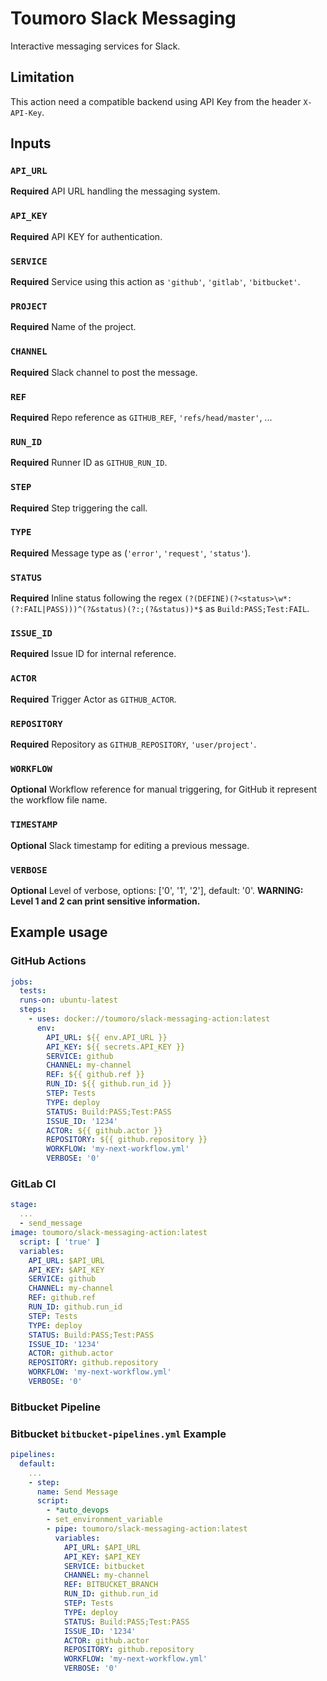 # Toumoro Slack Messaging

Interactive messaging services for Slack.

## Limitation

This action need a compatible backend using API Key from the header `X-API-Key`.

## Inputs

### `API_URL`

**Required** API URL handling the messaging system.

### `API_KEY`

**Required** API KEY for authentication.

### `SERVICE`

**Required** Service using this action as `'github'`, `'gitlab'`, `'bitbucket'`.

### `PROJECT`

**Required** Name of the project.

### `CHANNEL`

**Required** Slack channel to post the message.

### `REF`

**Required** Repo reference as `GITHUB_REF`, `'refs/head/master'`, ...

### `RUN_ID`

**Required** Runner ID as `GITHUB_RUN_ID`.

### `STEP`

**Required** Step triggering the call.

### `TYPE`

**Required** Message type as (`'error'`, `'request'`, `'status'`).

### `STATUS`

**Required** Inline status following the regex `(?(DEFINE)(?<status>\w*:(?:FAIL|PASS)))^(?&status)(?:;(?&status))*$` as `Build:PASS;Test:FAIL`.

### `ISSUE_ID`

**Required** Issue ID for internal reference.

### `ACTOR`

**Required** Trigger Actor as `GITHUB_ACTOR`.

### `REPOSITORY`

**Required** Repository as `GITHUB_REPOSITORY`, `'user/project'`.

### `WORKFLOW`

**Optional** Workflow reference for manual triggering, for GitHub it represent the workflow file name.

### `TIMESTAMP`

**Optional** Slack timestamp for editing a previous message.

### `VERBOSE`

**Optional** Level of verbose, options: ['0', '1', '2'], default: '0'. **WARNING: Level 1 and 2 can print sensitive information.**

## Example usage

### GitHub Actions

```yml
jobs:
  tests:
  runs-on: ubuntu-latest
  steps:
    - uses: docker://toumoro/slack-messaging-action:latest
      env:
        API_URL: ${{ env.API_URL }}
        API_KEY: ${{ secrets.API_KEY }}
        SERVICE: github
        CHANNEL: my-channel
        REF: ${{ github.ref }}
        RUN_ID: ${{ github.run_id }}
        STEP: Tests
        TYPE: deploy
        STATUS: Build:PASS;Test:PASS
        ISSUE_ID: '1234'
        ACTOR: ${{ github.actor }}
        REPOSITORY: ${{ github.repository }}
        WORKFLOW: 'my-next-workflow.yml'
        VERBOSE: '0'
```

### GitLab CI

```yml
stage:
  ...
  - send_message
image: toumoro/slack-messaging-action:latest
  script: [ 'true' ]
  variables:
    API_URL: $API_URL
    API_KEY: $API_KEY
    SERVICE: github
    CHANNEL: my-channel
    REF: github.ref
    RUN_ID: github.run_id
    STEP: Tests
    TYPE: deploy
    STATUS: Build:PASS;Test:PASS
    ISSUE_ID: '1234'
    ACTOR: github.actor
    REPOSITORY: github.repository
    WORKFLOW: 'my-next-workflow.yml'
    VERBOSE: '0'
```

### Bitbucket Pipeline

### Bitbucket `bitbucket-pipelines.yml` Example

```yaml
pipelines:
  default:
    ...
    - step:
      name: Send Message
      script:
        - *auto_devops
        - set_environment_variable
        - pipe: toumoro/slack-messaging-action:latest
          variables:
            API_URL: $API_URL
            API_KEY: $API_KEY
            SERVICE: bitbucket
            CHANNEL: my-channel
            REF: BITBUCKET_BRANCH
            RUN_ID: github.run_id
            STEP: Tests
            TYPE: deploy
            STATUS: Build:PASS;Test:PASS
            ISSUE_ID: '1234'
            ACTOR: github.actor
            REPOSITORY: github.repository
            WORKFLOW: 'my-next-workflow.yml'
            VERBOSE: '0'
```
